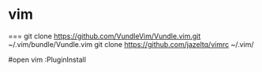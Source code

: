 # vim


===
git clone https://github.com/VundleVim/Vundle.vim.git ~/.vim/bundle/Vundle.vim
git clone https://github.com/jazeltq/vimrc ~/.vim/

#open vim
:PluginInstall
